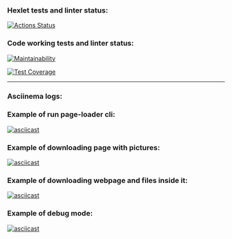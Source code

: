 ### Hexlet tests and linter status:
[![Actions Status](https://github.com/fishtriangle/backend-project-lvl3/workflows/hexlet-check/badge.svg)](https://github.com/fishtriangle/backend-project-lvl3/actions)

### Code working tests and linter status:

[![Maintainability](https://api.codeclimate.com/v1/badges/01c9d998542e2c1b0781/maintainability)](https://codeclimate.com/github/fishtriangle/layout-designer-project-lvl3/maintainability)

[![Test Coverage](https://api.codeclimate.com/v1/badges/01c9d998542e2c1b0781/test_coverage)](https://codeclimate.com/github/fishtriangle/layout-designer-project-lvl3/test_coverage)

<hr>

### Asciinema logs:

### Example of run page-loader cli:
[![asciicast](https://asciinema.org/a/MLmwNhA4ymgQcoi4hA7jkEw2L.svg)](https://asciinema.org/a/MLmwNhA4ymgQcoi4hA7jkEw2L)

### Example of downloading page with pictures:
[![asciicast](https://asciinema.org/a/1R7KCopNNiamKWCbpatrXecPh.svg)](https://asciinema.org/a/1R7KCopNNiamKWCbpatrXecPh)

### Example of downloading webpage and files inside it:
[![asciicast](https://asciinema.org/a/CVdxe052S33cEp0X6kPCD2J1P.svg)](https://asciinema.org/a/CVdxe052S33cEp0X6kPCD2J1P)

### Example of debug mode:
[![asciicast](https://asciinema.org/a/kXUyiecK9vHdsxuiriHDHOvXl.svg)](https://asciinema.org/a/kXUyiecK9vHdsxuiriHDHOvXl)
